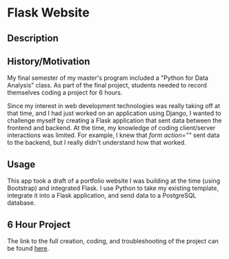# Flask Website

## Description

## History/Motivation
My final semester of my master's program included a "Python for Data Analysis" class. As part of the final project, students needed to record themselves coding a project for 6 hours.

Since my interest in web development technologies was really taking off at that time, and I had just worked on an application using Django, I wanted to challenge myself by creating a Flask application that sent data between the frontend and backend. At the time, my knowledge of coding client/server interactions was limited. For example, I knew that *form action=""* sent data to the backend, but I really didn't understand how that worked.

## Usage
This app took a draft of a portfolio website I was building at the time (using Bootstrap) and integrated Flask. I use Python to take my existing template, integrate it into a Flask application, and send data to a PostgreSQL database.

## 6 Hour Project
The link to the full creation, coding, and troubleshooting of the project can be found [here](https://www.youtube.com/watch?v=33A2JHfJRLQ&list=PLTgMqM0WcasmI-wFjwjNtw6xnaYUQWjWW).
